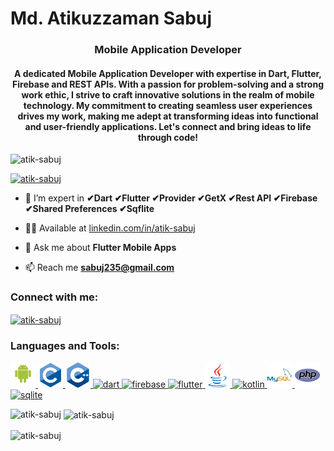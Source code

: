 # Md. Atikuzzaman Sabuj

<h3 align="center">Mobile Application Developer</h3>

<h4 align="center">A dedicated Mobile Application Developer with expertise in Dart, Flutter, Firebase and REST APIs. With a passion for problem-solving and a strong work ethic, I strive to craft innovative solutions in the realm of mobile technology. My commitment to creating seamless user experiences drives my work, making me adept at transforming ideas into functional and user-friendly applications. Let's connect and bring ideas to life through code!</h4>

<p align="left"> <img src="https://komarev.com/ghpvc/?username=atik-sabuj&label=Profile%20views&color=0e75b6&style=flat" alt="atik-sabuj" /> </p>

<p align="left"> <a href="https://github.com/ryo-ma/github-profile-trophy"><img src="https://github-profile-trophy.vercel.app/?username=atik-sabuj" alt="atik-sabuj" /></a> </p>

- 🌱 I’m expert in **✔Dart ✔Flutter ✔Provider ✔GetX  ✔Rest API  ✔Firebase  ✔Shared Preferences  ✔Sqflite**

- 👨‍💻 Available at [linkedin.com/in/atik-sabuj](https://www.linkedin.com/in/atik-sabuj/)

- 💬 Ask me about **Flutter Mobile Apps**

- 📫 Reach me **sabuj235@gmail.com**

<h3 align="left">Connect with me:</h3>
<p align="left">
<a href="https://linkedin.com/in/atik-sabuj" target="blank"><img align="center" src="https://raw.githubusercontent.com/rahuldkjain/github-profile-readme-generator/master/src/images/icons/Social/linked-in-alt.svg" alt="atik-sabuj" height="30" width="40" /></a>
</p>

<h3 align="left">Languages and Tools:</h3>
<p align="left"> <a href="https://developer.android.com" target="_blank" rel="noreferrer"> <img src="https://raw.githubusercontent.com/devicons/devicon/master/icons/android/android-original-wordmark.svg" alt="android" width="40" height="40"/> </a> <a href="https://www.cprogramming.com/" target="_blank" rel="noreferrer"> <img src="https://raw.githubusercontent.com/devicons/devicon/master/icons/c/c-original.svg" alt="c" width="40" height="40"/> </a> <a href="https://www.w3schools.com/cpp/" target="_blank" rel="noreferrer"> <img src="https://raw.githubusercontent.com/devicons/devicon/master/icons/cplusplus/cplusplus-original.svg" alt="cplusplus" width="40" height="40"/> </a> <a href="https://dart.dev" target="_blank" rel="noreferrer"> <img src="https://www.vectorlogo.zone/logos/dartlang/dartlang-icon.svg" alt="dart" width="40" height="40"/> </a> <a href="https://firebase.google.com/" target="_blank" rel="noreferrer"> <img src="https://www.vectorlogo.zone/logos/firebase/firebase-icon.svg" alt="firebase" width="40" height="40"/> </a> <a href="https://flutter.dev" target="_blank" rel="noreferrer"> <img src="https://www.vectorlogo.zone/logos/flutterio/flutterio-icon.svg" alt="flutter" width="40" height="40"/> </a> <a href="https://www.java.com" target="_blank" rel="noreferrer"> <img src="https://raw.githubusercontent.com/devicons/devicon/master/icons/java/java-original.svg" alt="java" width="40" height="40"/> </a> <a href="https://kotlinlang.org" target="_blank" rel="noreferrer"> <img src="https://www.vectorlogo.zone/logos/kotlinlang/kotlinlang-icon.svg" alt="kotlin" width="40" height="40"/> </a> <a href="https://www.mysql.com/" target="_blank" rel="noreferrer"> <img src="https://raw.githubusercontent.com/devicons/devicon/master/icons/mysql/mysql-original-wordmark.svg" alt="mysql" width="40" height="40"/> </a> <a href="https://www.php.net" target="_blank" rel="noreferrer"> <img src="https://raw.githubusercontent.com/devicons/devicon/master/icons/php/php-original.svg" alt="php" width="40" height="40"/> </a> <a href="https://www.sqlite.org/" target="_blank" rel="noreferrer"> <img src="https://www.vectorlogo.zone/logos/sqlite/sqlite-icon.svg" alt="sqlite" width="40" height="40"/> </a> </p>

<p><img align="left" src="https://github-readme-stats.vercel.app/api/top-langs?username=atik-sabuj&show_icons=true&locale=en&layout=compact" alt="atik-sabuj" /></p>

<p>&nbsp;<img align="center" src="https://github-readme-stats.vercel.app/api?username=atik-sabuj&show_icons=true&locale=en" alt="atik-sabuj" /></p>

<p><img align="center" src="https://github-readme-streak-stats.herokuapp.com/?user=atik-sabuj&" alt="atik-sabuj" /></p>




